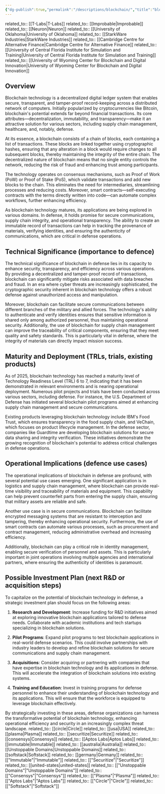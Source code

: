 ```yaml
---
{"dg-publish":true,"permalink":"/descriptions/blockchain/","title":"blockchain"}
---
```


related_to:: [[T-Labs\|T-Labs]]
related_to:: [[Improbable\|Improbable]]
related_to:: [[Neuron\|Neuron]]
related_to:: [[University of Oklahoma\|University of Oklahoma]]
related_to:: [[StarkWare Industries\|StarkWare Industries]]
related_to:: [[Cambridge Centre for Alternative Finance\|Cambridge Centre for Alternative Finance]]
related_to:: [[University of Central Florida Institute for Simulation and Training\|University of Central Florida Institute for Simulation and Training]]
related_to:: [[University of Wyoming Center for Blockchain and Digital Innovation\|University of Wyoming Center for Blockchain and Digital Innovation]]
## Overview
Blockchain technology is a decentralized digital ledger system that enables secure, transparent, and tamper-proof record-keeping across a distributed network of computers. Initially popularized by cryptocurrencies like Bitcoin, blockchain's potential extends far beyond financial transactions. Its core attributes—decentralization, immutability, and transparency—make it an attractive solution for various sectors, including supply chain management, healthcare, and, notably, defense.

At its essence, a blockchain consists of a chain of blocks, each containing a list of transactions. These blocks are linked together using cryptographic hashes, ensuring that any alteration in a block would require changes to all subsequent blocks, thereby maintaining the integrity of the entire chain. The decentralized nature of blockchain means that no single entity controls the network, reducing the risk of fraud and enhancing trust among participants.

The technology operates on consensus mechanisms, such as Proof of Work (PoW) or Proof of Stake (PoS), which validate transactions and add new blocks to the chain. This eliminates the need for intermediaries, streamlining processes and reducing costs. Moreover, smart contracts—self-executing contracts with the terms directly written into code—can automate complex workflows, further enhancing efficiency.

As blockchain technology matures, its applications are being explored in various domains. In defense, it holds promise for secure communications, supply chain integrity, and operational transparency. The ability to create an immutable record of transactions can help in tracking the provenance of materials, verifying identities, and ensuring the authenticity of communications, which are critical in defense operations.

## Technical Significance (importance to defence)
The technical significance of blockchain in defense lies in its capacity to enhance security, transparency, and efficiency across various operations. By providing a decentralized and tamper-proof record of transactions, blockchain can significantly mitigate risks associated with data breaches and fraud. In an era where cyber threats are increasingly sophisticated, the cryptographic security inherent in blockchain technology offers a robust defense against unauthorized access and manipulation.

Moreover, blockchain can facilitate secure communications between different branches of the military and allied forces. The technology's ability to authenticate and verify identities ensures that sensitive information is shared only among authorized personnel, thus maintaining operational security. Additionally, the use of blockchain for supply chain management can improve the traceability of critical components, ensuring that they meet quality and safety standards. This is particularly vital in defense, where the integrity of materials can directly impact mission success.

## Maturity and Deployment (TRLs, trials, existing products)
As of 2025, blockchain technology has reached a maturity level of Technology Readiness Level (TRL) 6 to 7, indicating that it has been demonstrated in relevant environments and is nearing operational deployment. Numerous pilot projects and trials have been conducted across various sectors, including defense. For instance, the U.S. Department of Defense has initiated several blockchain pilot programs aimed at enhancing supply chain management and secure communications.

Existing products leveraging blockchain technology include IBM's Food Trust, which ensures transparency in the food supply chain, and VeChain, which focuses on product lifecycle management. In the defense sector, companies like Guardtime are developing blockchain solutions for secure data sharing and integrity verification. These initiatives demonstrate the growing recognition of blockchain's potential to address critical challenges in defense operations.

## Operational Implications (defence use cases)
The operational implications of blockchain in defense are profound, with several potential use cases emerging. One significant application is in logistics and supply chain management, where blockchain can provide real-time visibility and traceability of materials and equipment. This capability can help prevent counterfeit parts from entering the supply chain, ensuring that military assets are reliable and safe.

Another use case is in secure communications. Blockchain can facilitate encrypted messaging systems that are resistant to interception and tampering, thereby enhancing operational security. Furthermore, the use of smart contracts can automate various processes, such as procurement and contract management, reducing administrative overhead and increasing efficiency.

Additionally, blockchain can play a critical role in identity management, enabling secure verification of personnel and assets. This is particularly important in joint operations involving multiple agencies and international partners, where ensuring the authenticity of identities is paramount.

## Possible Investment Plan (next R&D or acquisition steps)
To capitalize on the potential of blockchain technology in defense, a strategic investment plan should focus on the following areas:

1. **Research and Development**: Increase funding for R&D initiatives aimed at exploring innovative blockchain applications tailored to defense needs. Collaborate with academic institutions and tech startups specializing in blockchain solutions.

2. **Pilot Programs**: Expand pilot programs to test blockchain applications in real-world defense scenarios. This could involve partnerships with industry leaders to develop and refine blockchain solutions for secure communications and supply chain management.

3. **Acquisitions**: Consider acquiring or partnering with companies that have expertise in blockchain technology and its applications in defense. This will accelerate the integration of blockchain solutions into existing systems.

4. **Training and Education**: Invest in training programs for defense personnel to enhance their understanding of blockchain technology and its applications. This will ensure that the workforce is equipped to leverage blockchain effectively.

By strategically investing in these areas, defense organizations can harness the transformative potential of blockchain technology, enhancing operational efficiency and security in an increasingly complex threat landscape.
related_to:: [[circle\|Circle]]
related_to:: [[usa\|USA]]
related_to:: [[plasma\|Plasma]]
related_to:: [[securitize\|Securitize]]
related_to:: [[consensys\|Consensys]]
related_to:: [[Aptos Labs\|Aptos Labs]]
related_to:: [[immutable\|Immutable]]
related_to:: [[australia\|Australia]]
related_to:: [[Unstoppable Domains\|Unstoppable Domains]]
related_to:: [[softstack\|Softstack]]
related_to:: [[germany\|Germany]]
related_to:: [["Immutable"\|"Immutable"]]
related_to:: [["Securitize"\|"Securitize"]]
related_to:: [[united-states\|united-states]]
related_to:: [["Unstoppable Domains"\|"Unstoppable Domains"]]
related_to:: [["Consensys"\|"Consensys"]]
related_to:: [["Plasma"\|"Plasma"]]
related_to:: [["Aptos Labs"\|"Aptos Labs"]]
related_to:: [["Circle"\|"Circle"]]
related_to:: [["Softstack"\|"Softstack"]]
